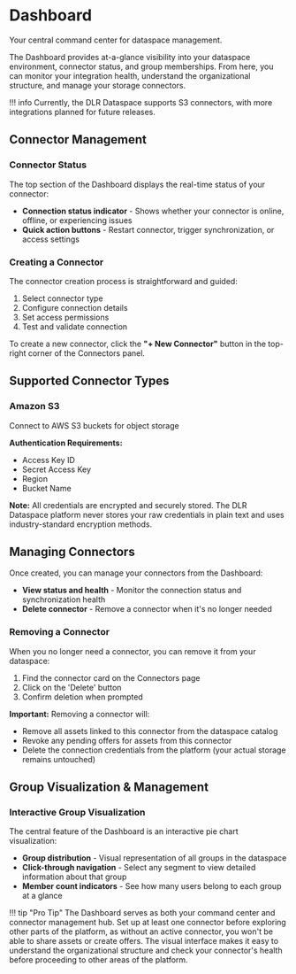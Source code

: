 # Dashboard

Your central command center for dataspace management.

The Dashboard provides at-a-glance visibility into your dataspace environment, connector status, and group memberships. From here, you can monitor your integration health, understand the organizational structure, and manage your storage connectors.

!!! info
    Currently, the DLR Dataspace supports S3 connectors, with more integrations planned for future releases.

## Connector Management

### Connector Status

The top section of the Dashboard displays the real-time status of your connector:

- **Connection status indicator** - Shows whether your connector is online, offline, or experiencing issues
- **Quick action buttons** - Restart connector, trigger synchronization, or access settings

### Creating a Connector

The connector creation process is straightforward and guided:

1. Select connector type
2. Configure connection details  
3. Set access permissions
4. Test and validate connection

To create a new connector, click the **"+ New Connector"** button in the top-right corner of the Connectors panel.

## Supported Connector Types

### Amazon S3
Connect to AWS S3 buckets for object storage

**Authentication Requirements:**
- Access Key ID
- Secret Access Key
- Region
- Bucket Name

**Note:** All credentials are encrypted and securely stored. The DLR Dataspace platform never stores your raw credentials in plain text and uses industry-standard encryption methods.

## Managing Connectors

Once created, you can manage your connectors from the Dashboard:

- **View status and health** - Monitor the connection status and synchronization health
- **Delete connector** - Remove a connector when it's no longer needed

### Removing a Connector

When you no longer need a connector, you can remove it from your dataspace:

1. Find the connector card on the Connectors page
2. Click on the 'Delete' button
3. Confirm deletion when prompted

**Important:** Removing a connector will:
- Remove all assets linked to this connector from the dataspace catalog
- Revoke any pending offers for assets from this connector  
- Delete the connection credentials from the platform (your actual storage remains untouched)

## Group Visualization & Management

### Interactive Group Visualization

The central feature of the Dashboard is an interactive pie chart visualization:

- **Group distribution** - Visual representation of all groups in the dataspace
- **Click-through navigation** - Select any segment to view detailed information about that group
- **Member count indicators** - See how many users belong to each group at a glance

!!! tip "Pro Tip"
    The Dashboard serves as both your command center and connector management hub. Set up at least one connector before exploring other parts of the platform, as without an active connector, you won't be able to share assets or create offers. The visual interface makes it easy to understand the organizational structure and check your connector's health before proceeding to other areas of the platform.